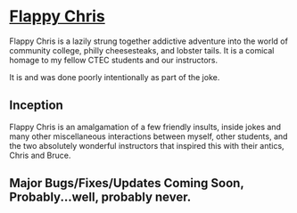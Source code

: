# [Flappy Chris](http://kennygscott.github.io/flappy-chris/)

Flappy Chris is a lazily strung together addictive adventure into the world of community college, philly cheesesteaks, and lobster tails. It is a comical homage to my fellow CTEC students and our instructors. 

It is and was done poorly intentionally as part of the joke.

## Inception

Flappy Chris is an amalgamation of a few friendly insults, inside jokes and many other miscellaneous interactions between myself, other students, and the two absolutely wonderful instructors that inspired this with their antics, Chris and Bruce. 

## Major Bugs/Fixes/Updates Coming Soon, Probably...well, probably never.

